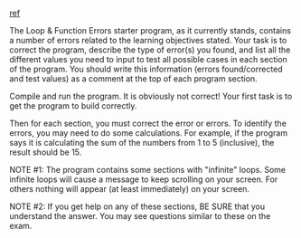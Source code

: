 [ref](https://cs-courses.mines.edu/csci200/labs/lab2a.html)

The Loop & Function Errors starter program, as it currently stands, contains a number of errors related to the learning objectives stated. Your task is to correct the program, describe the type of error(s) you found, and list all the different values you need to input to test all possible cases in each section of the program. You should write this information (errors found/corrected and test values) as a comment at the top of each program section.

Compile and run the program. It is obviously not correct! Your first task is to get the program to build correctly.

Then for each section, you must correct the error or errors. To identify the errors, you may need to do some calculations. For example, if the program says it is calculating the sum of the numbers from 1 to 5 (inclusive), the result should be 15.

NOTE #1: The program contains some sections with "infinite" loops. Some infinite loops will cause a message to keep scrolling on your screen. For others nothing will appear (at least immediately) on your screen.

NOTE #2: If you get help on any of these sections, BE SURE that you understand the answer. You may see questions similar to these on the exam.
